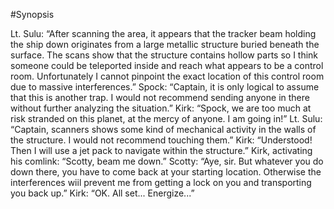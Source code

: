 
#Synopsis

Lt. Sulu: “After scanning the area, it appears that the tracker beam holding the ship down originates from a large metallic structure buried beneath the surface. The scans show that the structure contains hollow parts so I think someone could be teleported inside and reach what appears to be a control room. Unfortunately I cannot pinpoint the exact location of this control room due to massive interferences.”
Spock: “Captain, it is only logical to assume that this is another trap. I would not recommend sending anyone in there without further analyzing the situation.”
Kirk: “Spock, we are too much at risk stranded on this planet, at the mercy of anyone. I am going in!”
Lt. Sulu: “Captain, scanners shows some kind of mechanical activity in the walls of the structure. I would not recommend touching them.”
Kirk: “Understood! Then I will use a jet pack to navigate within the structure.”
Kirk, activating his comlink: “Scotty, beam me down.”
Scotty: “Aye, sir. But whatever you do down there, you have to come back at your starting location. Otherwise the interferences wiil prevent me from getting a lock on you and transporting you back up.”
Kirk: “OK. All set... Energize...”
